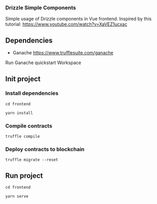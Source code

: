 ### Drizzle Simple Components
Simple usage of Drizzle components in Vue frontend.
Inspired by this tutorial: https://www.youtube.com/watch?v=XaVEZ1ucxac

## Dependencies
- Ganache https://www.trufflesuite.com/ganache

Run Ganache quickstart Workspace

## Init project
### Install dependencies
```cd frontend```

```yarn install```

### Compile contracts
```truffle compile```

### Deploy contracts to blockchain
```truffle migrate --reset```

## Run project
```cd frontend```

```yarn serve```
